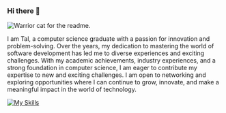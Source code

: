 ### Hi there 👋

![Warrior cat for the readme.](https://myoctocat.com/assets/images/base-octocat.svg)

I am Tal, a computer science graduate with a passion for innovation and problem-solving.
Over the years, my dedication to mastering the world of software development has led me to diverse experiences and exciting challenges.
With my academic achievements, industry experiences, and a strong foundation in computer science, I am eager to contribute my expertise to new and exciting challenges.
I am open to networking and exploring opportunities where I can continue to grow, innovate, and make a meaningful impact in the world of technology.

[![My Skills](https://skillicons.dev/icons?i=vscode,js,html,css,bootstrap,visualstudio,dotnet,cs,cpp,c,py,django,git,github,idea,java,spring,sqlite)](https://skillicons.dev)
<!--
**TalReinfeld/TalReinfeld** is a ✨ _special_ ✨ repository because its `README.md` (this file) appears on your GitHub profile.

Here are some ideas to get you started:

- 🔭 I’m currently working on ...
- 🌱 I’m currently learning ...
- 👯 I’m looking to collaborate on ...
- 🤔 I’m looking for help with ...
- 💬 Ask me about ...
- 📫 How to reach me: ...
- 😄 Pronouns: ...
- ⚡ Fun fact: ...
-->
